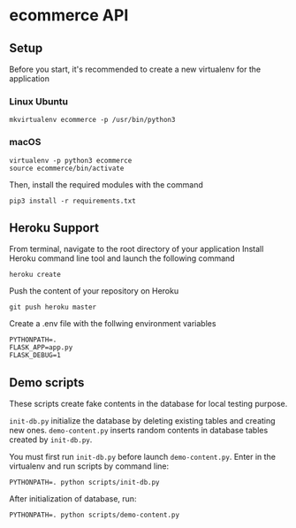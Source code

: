 # ecommerce API

## Setup
Before you start, it's recommended to create a new virtualenv for the application
### Linux Ubuntu
```
mkvirtualenv ecommerce -p /usr/bin/python3
```

### macOS
```
virtualenv -p python3 ecommerce
source ecommerce/bin/activate
```

Then, install the required modules with the command
```
pip3 install -r requirements.txt
```

## Heroku Support
From terminal, navigate to the root directory of your application
Install Heroku command line tool and launch the following command
```
heroku create
```
Push the content of your repository on Heroku
```
git push heroku master
```
Create a .env file with the follwing environment variables
```
PYTHONPATH=.
FLASK_APP=app.py
FLASK_DEBUG=1
```
## Demo scripts
These scripts create fake contents in the database for local testing purpose.

`init-db.py` initialize the database by deleting existing tables and creating new ones.
`demo-content.py` inserts random contents in database tables created by `init-db.py`.

You must first run `init-db.py` before launch `demo-content.py`.
Enter in the virtualenv and run scripts by command line:
```
PYTHONPATH=. python scripts/init-db.py
```

After initialization of database, run:
```
PYTHONPATH=. python scripts/demo-content.py
```
